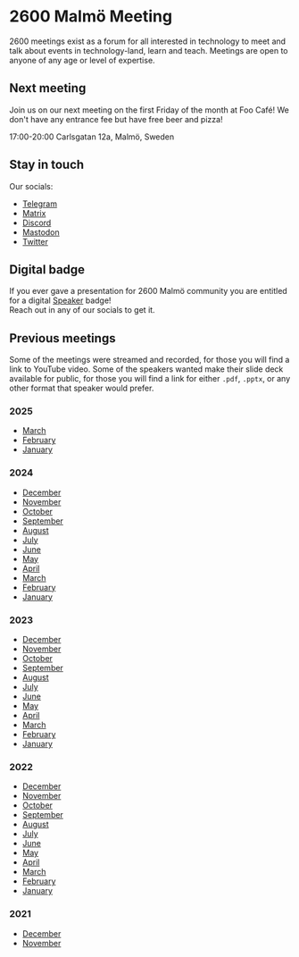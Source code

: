 # 2600 Malmö Meeting

2600 meetings exist as a forum for all interested in technology to meet and talk about events in technology-land, learn and teach. 
Meetings are open to anyone of any age or level of expertise.

## Next meeting

Join us on our next meeting on the first Friday of the month at Foo Café!
We don't have any entrance fee but have free beer and pizza!

17:00-20:00
Carlsgatan 12a, Malmö, Sweden

## Stay in touch
Our socials:
- [Telegram](https://t.me/+00dNr-O0N08wOGRi) 
- [Matrix](https://matrix.to/#/#2600malmo:matrix.org)  
- [Discord](https://discord.gg/btCkZfECGy)
- [Mastodon](https://mastodon.online/@2600Malmo)
- [Twitter](https://twitter.com/2600malmo)  

## Digital badge  
If you ever gave a presentation for 2600 Malmö community you are entitled for a digital [Speaker](https://badgr.com/public/badges/S3xgCbl3R9SVH3fkkaKX9Q) badge!  
Reach out in any of our socials to get it.

## Previous meetings 

Some of the meetings were streamed and recorded, for those you will find a link to YouTube video. 
Some of the speakers wanted make their slide deck available for public, for those you will find a link for either `.pdf`, `.pptx`, or any other format that speaker would prefer. 

### 2025
- [March](pages/March2025)
- [February](pages/February2025)
- [January](pages/January2025)

### 2024
- [December](pages/December2024)  
- [November](pages/November2024)
- [October](pages/October2024)
- [September](pages/September2024)
- [August](pages/August2024)
- [July](pages/July2024)
- [June](pages/June2024)
- [May](pages/May2024)
- [April](pages/April2024)
- [March](pages/March2024)
- [February](pages/February2024)
- [January](pages/January2024)

### 2023 
- [December](pages/December2023)
- [November](pages/November2023)
- [October](pages/October2023)
- [September](pages/September2023)
- [August](pages/August2023)
- [July](pages/July2023)
- [June](pages/June2023)
- [May](pages/May2023)
- [April](pages/April2023)
- [March](pages/March2023)
- [February](pages/February2023)
- [January](pages/January2023)

### 2022
- [December](pages/December2022)
- [November](pages/November2022)
- [October](pages/October2022)
- [September](pages/September2022)
- [August](pages/August2022) 
- [July](pages/July2022)
- [June](pages/June2022)
- [May](pages/May2022) 
- [April](pages/April2022) 
- [March](pages/March2022) 
- [February](pages/February2022) 
- [January](pages/January2022) 

### 2021
- [December](pages/December2021) 
- [November](pages/November2021) 
